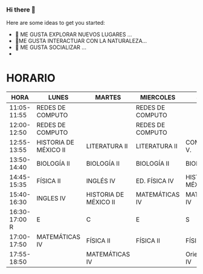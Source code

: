 ### Hi there 👋



Here are some ideas to get you started:

- 🔭 ME GUSTA EXPLORAR NUEVOS LUGARES ...
- 🌱ME GUSTA INTERACTUAR CON LA NATURALEZA...
- 👯 ME GUSTA SOCIALIZAR ...
- 
# HORARIO


| HORA          | LUNES                 | MARTES                | MIERCOLES        | JUEVES                | VIERNES        |
|---------------|-----------------------|-----------------------|------------------|-----------------------|----------------|
| 11:05-11:55   | REDES DE COMPUTO      |                       | REDES DE COMPUTO |                       |                |
| 12:00-12:50   | REDES DE COMPUTO      |                       | REDES DE COMPUTO |                       | COMUNIDADES V. |
| 12:55-13:55   | HISTORIA DE MÉXICO II | LITERATURA II         | LITERATURA II    | COMUNIDADES V.        | COMUNIDADES V. |
| 13:50-14:40   | BIOLOGÍA II           | BIOLOGÍA II           | BIOLOGÍA II      | BIOLOGÍA II           | LITERATURA II  |
| 14:45-15:35   | FÍSICA II             | INGLÉS IV             | ED. FÍSICA IV    | HISTORIA DE MÉXICO II | MATEMÁTICAS IV |
| 15:40-16:30   | INGLES IV             | HISTORIA DE MÉXICO II | MATEMÁTICAS IV   | MATEMÁTICAS IV        | INGLES IV      |
| 16:30-17:00 R | E                     | C                     | E                | S                     | O              |
| 17:00-17:50   | MATEMÁTICAS IV        | FÍSICA II             | FÍSICA II        | FÍSICA II             | FÍSICA II      |
| 17:55-18:50   |                       | MATEMÁTICAS IV        |                  | Orientación E. IV     |                |

